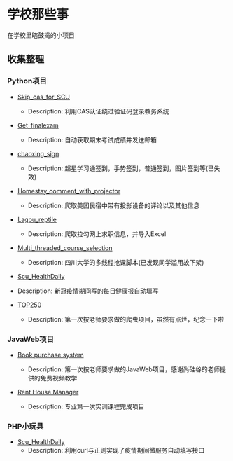 # 学校那些事

 在学校里瞎鼓捣的小项目

## 收集整理

### Python项目

- [Skip_cas_for_SCU](https://github.com/Stakcery/Pjojects-in-SCU/tree/master/Python-Projects/Skip_cas_for_SCU)

  - Description: 利用CAS认证绕过验证码登录教务系统

- [Get_finalexam](https://github.com/Stakcery/Pjojects-in-SCU/tree/master/Python-Projects/Get_finalexam)

  - Description: 自动获取期末考试成绩并发送邮箱

- [chaoxing_sign](https://github.com/Stakcery/Pjojects-in-SCU/tree/master/Python-Projects/chaoxing_sign)

  - Description: 超星学习通签到，手势签到，普通签到，图片签到等(已失效)  
  
- [Homestay_comment_with_projector](https://github.com/Stakcery/Pjojects-in-SCU/tree/master/Python-Projects/Homestay_comment_with_projector)

  - Description: 爬取美团民宿中带有投影设备的评论以及其他信息

- [Lagou_reptile](https://github.com/Stakcery/Pjojects-in-SCU/tree/master/Python-Projects/Lagou_reptile)

  - Description: 爬取拉勾网上求职信息，并导入Excel
  
- [Multi_threaded_course_selection](https://github.com/Stakcery/Pjojects-in-SCU/tree/master/Python-Projects/Multi_threaded_course_selection)

  - Description: 四川大学的多线程抢课脚本(已发现同学滥用故下架)

- [Scu_HealthDaily](https://github.com/Stakcery/Pjojects-in-SCU/tree/master/Python-Projects/Scu_HealthDaily)
- Description: 新冠疫情期间写的每日健康报自动填写


- [TOP250](https://github.com/Stakcery/Pjojects-in-SCU/tree/master/Python-Projects/TOP250)

  - Description: 第一次按老师要求做的爬虫项目，虽然有点烂，纪念一下啦

### JavaWeb项目

- [Book purchase system](https://github.com/Stakcery/Pjojects-in-SCU/tree/master/JavaWeb/practiceWithAtguigu)

  - Description: 第一次按老师要求做的JavaWeb项目，感谢尚硅谷的老师提供的免费视频教学

- [Rent House Manager](https://github.com/Stakcery/Pjojects-in-SCU/tree/master/JavaWeb/rentedHouseManager)

  - Description: 专业第一次实训课程完成项目

### PHP小玩具

- [Scu_HealthDaily](https://github.com/Stakcery/Pjojects-in-SCU/blob/master/PHP-For-Fun/wfw.php)
  - Description: 利用curl与正则实现了疫情期间微服务自动填写接口


